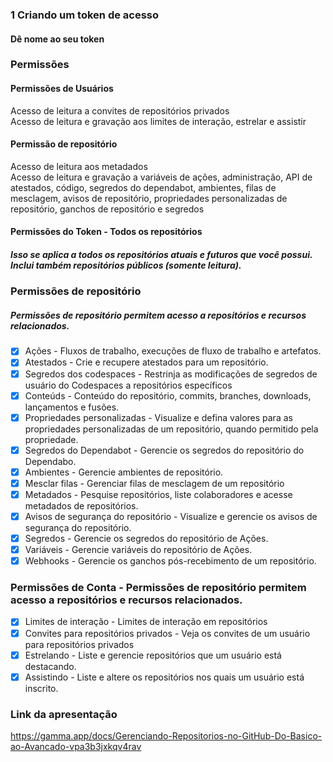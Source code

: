 ### 1 Criando um token de acesso
#### Dê nome ao seu token
### Permissões
#### Permissões de Usuários
Acesso de leitura a convites de repositórios privados <br>
Acesso de leitura e gravação aos limites de interação, estrelar e assistir
#### Permissão de repositório
Acesso de leitura aos metadados <br>
Acesso de leitura e gravação a variáveis ​​de ações, administração, API de atestados, código, segredos do dependabot, ambientes, filas de mesclagem, avisos de repositório, propriedades personalizadas de repositório, ganchos de repositório e segredos

#### Permissões do Token - Todos os repositórios
##### Isso se aplica a todos os repositórios atuais e futuros que você possui. Inclui também repositórios públicos (somente leitura).
### Permissões de repositório
##### Permissões de repositório permitem acesso a repositórios e recursos relacionados.
- [x] Ações - Fluxos de trabalho, execuções de fluxo de trabalho e artefatos.
- [x] Atestados - Crie e recupere atestados para um repositório.
- [x] Segredos dos codespaces - Restrinja as modificações de segredos de usuário do Codespaces a repositórios específicos
- [x] Conteúds - Conteúdo do repositório, commits, branches, downloads, lançamentos e fusões.
- [x] Propriedades personalizadas - Visualize e defina valores para as propriedades personalizadas de um repositório, quando permitido pela propriedade.
- [x] Segredos do Dependabot - Gerencie os segredos do repositório do Dependabo.
- [x] Ambientes - Gerencie ambientes de repositório.
- [x] Mesclar filas - Gerenciar filas de mesclagem de um repositório
- [x] Metadados - Pesquise repositórios, liste colaboradores e acesse metadados de repositórios.
- [x] Avisos de segurança do repositório - Visualize e gerencie os avisos de segurança do repositório.
- [x] Segredos - Gerencie os segredos do repositório de Ações.
- [x] Variáveis - Gerencie variáveis ​​do repositório de Ações.
- [x] Webhooks - Gerencie os ganchos pós-recebimento de um repositório.

### Permissões de Conta - Permissões de repositório permitem acesso a repositórios e recursos relacionados.
- [x] Limites de interação - Limites de interação em repositórios
- [x] Convites para repositórios privados - Veja os convites de um usuário para repositórios privados
- [x] Estrelando - Liste e gerencie repositórios que um usuário está destacando.
- [x] Assistindo - Liste e altere os repositórios nos quais um usuário está inscrito.

### Link da apresentação
https://gamma.app/docs/Gerenciando-Repositorios-no-GitHub-Do-Basico-ao-Avancado-vpa3b3jxkqv4rav
